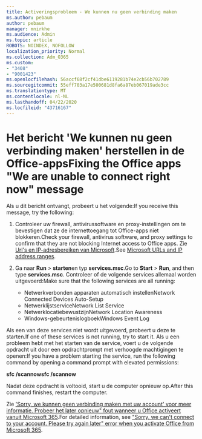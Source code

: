 ```yaml
---
title: Activeringsprobleem - We kunnen nu geen verbinding maken
ms.author: pebaum
author: pebaum
manager: mnirkhe
ms.audience: Admin
ms.topic: article
ROBOTS: NOINDEX, NOFOLLOW
localization_priority: Normal
ms.collection: Adm_O365
ms.custom:
- "3408"
- "9001423"
ms.openlocfilehash: 56accf68f2cf41dbe6119281b74e2cb56b702789
ms.sourcegitcommit: 55eff703a17e500681d8fa6a87eb067019ade3cc
ms.translationtype: MT
ms.contentlocale: nl-NL
ms.lasthandoff: 04/22/2020
ms.locfileid: "43716167"
---
```

# <a name="fixing-the-office-apps-we-are-unable-to-connect-right-now-message"></a><span data-ttu-id="724f8-102">Het bericht 'We kunnen nu geen verbinding maken' herstellen in de Office-apps</span><span class="sxs-lookup"><span data-stu-id="724f8-102">Fixing the Office apps "We are unable to connect right now" message</span></span>

<span data-ttu-id="724f8-103">Als u dit bericht ontvangt, probeert u het volgende:</span><span class="sxs-lookup"><span data-stu-id="724f8-103">If you receive this message, try the following:</span></span>

1. <span data-ttu-id="724f8-104">Controleer uw firewall, antivirussoftware en proxy-instellingen om te bevestigen dat ze de internettoegang tot Office-apps niet blokkeren.</span><span class="sxs-lookup"><span data-stu-id="724f8-104">Check your firewall, antivirus software, and proxy settings to confirm that they are not blocking Internet access to Office apps.</span></span> <span data-ttu-id="724f8-105">Zie [Url's en IP-adresbereiken van Microsoft](https://docs.microsoft.com/office365/enterprise/urls-and-ip-address-ranges).</span><span class="sxs-lookup"><span data-stu-id="724f8-105">See [Microsoft URLs and IP address ranges](https://docs.microsoft.com/office365/enterprise/urls-and-ip-address-ranges).</span></span>

2. <span data-ttu-id="724f8-106">Ga naar **Run** > **starten**en typ **services.msc**.</span><span class="sxs-lookup"><span data-stu-id="724f8-106">Go to **Start** > **Run**, and then type **services.msc**.</span></span> <span data-ttu-id="724f8-107">Controleer of de volgende services allemaal worden uitgevoerd:</span><span class="sxs-lookup"><span data-stu-id="724f8-107">Make sure that the following services are all running:</span></span>
    - <span data-ttu-id="724f8-108">Netwerkverbonden apparaten automatisch instellen</span><span class="sxs-lookup"><span data-stu-id="724f8-108">Network Connected Devices Auto-Setup</span></span>
    - <span data-ttu-id="724f8-109">Netwerklijstservice</span><span class="sxs-lookup"><span data-stu-id="724f8-109">Network List Service</span></span>
    - <span data-ttu-id="724f8-110">Netwerklocatiebewustzijn</span><span class="sxs-lookup"><span data-stu-id="724f8-110">Network Location Awareness</span></span>
    - <span data-ttu-id="724f8-111">Windows-gebeurtenislogboek</span><span class="sxs-lookup"><span data-stu-id="724f8-111">Windows Event Log</span></span>

<span data-ttu-id="724f8-112">Als een van deze services niet wordt uitgevoerd, probeert u deze te starten.</span><span class="sxs-lookup"><span data-stu-id="724f8-112">If one of these services is not running, try to start it.</span></span> <span data-ttu-id="724f8-113">Als u een probleem hebt met het starten van de service, voert u de volgende opdracht uit door een opdrachtprompt met verhoogde machtigingen te openen:</span><span class="sxs-lookup"><span data-stu-id="724f8-113">If you have a problem starting the service, run the following command by opening a command prompt with elevated permissions:</span></span>

<span data-ttu-id="724f8-114">**sfc /scannow**</span><span class="sxs-lookup"><span data-stu-id="724f8-114">**sfc /scannow**</span></span>

<span data-ttu-id="724f8-115">Nadat deze opdracht is voltooid, start u de computer opnieuw op.</span><span class="sxs-lookup"><span data-stu-id="724f8-115">After this command finishes, restart the computer.</span></span>

<span data-ttu-id="724f8-116">Zie ['Sorry, we kunnen geen verbinding maken met uw account' voor meer informatie. Probeer het later opnieuw" fout wanneer u Office activeert vanuit Microsoft 365](https://docs.microsoft.com/office/troubleshoot/activation-installation/issue-when-activate-office-from-office-365).</span><span class="sxs-lookup"><span data-stu-id="724f8-116">For detailed information, see ["Sorry, we can't connect to your account. Please try again later" error when you activate Office from Microsoft 365](https://docs.microsoft.com/office/troubleshoot/activation-installation/issue-when-activate-office-from-office-365).</span></span>